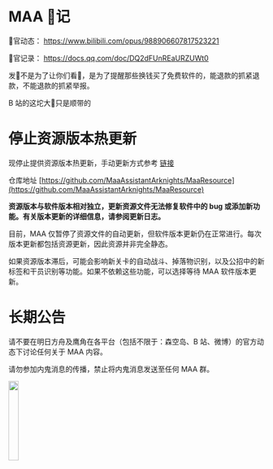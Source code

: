 # MAA 💩记

💩官动态： https://www.bilibili.com/opus/988906607817523221

💩官记录： https://docs.qq.com/doc/DQ2dFUnREaURZUWt0

发💩不是为了让你们看💩，是为了提醒那些换钱买了免费软件的，能退款的抓紧退款，不能退款的抓紧举报。

B 站的这坨大💩只是顺带的

# 停止资源版本热更新

现停止提供资源版本热更新，手动更新方式参考 [链接](https://github.com/MaaAssistantArknights/MaaAssistantArknights/issues/10033)

仓库地址 [https://github.com/MaaAssistantArknights/MaaResource](https://github.com/MaaAssistantArknights/MaaResource)

**资源版本与软件版本相对独立，更新资源文件无法修复软件中的 bug 或添加新功能。有关版本更新的详细信息，请参阅更新日志。**

目前，MAA 仅暂停了资源文件的自动更新，但软件版本更新仍在正常进行。每次版本更新都包括资源更新，因此资源并非完全静态。

如果资源版本滞后，可能会影响新关卡的自动战斗、掉落物识别，以及公招中的新标签和干员识别等功能。如果不依赖这些功能，可以选择等待 MAA 软件版本更新。

# 长期公告

请不要在明日方舟及鹰角在各平台（包括不限于：森空岛、B 站、微博）的官方动态下讨论任何关于 MAA 内容。  

请勿参加内鬼消息的传播，禁止将内鬼消息发送至任何 MAA 群。  

<img src="https://ota.maa.plus/MaaAssistantArknights/api/announcements/img/NoSkland.jpg" width="20%" /><br>
